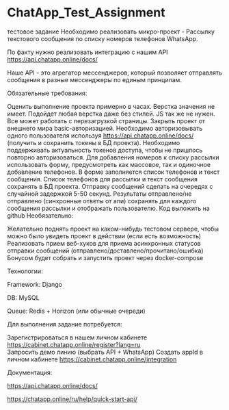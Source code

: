 # ChatApp_Test_Assignment
тестовое задание 
Необходимо реализовать микро-проект - Рассылку текстового сообщения по списку номеров телефонов WhatsApp.

По факту нужно реализовать интеграцию с нашим API https://api.chatapp.online/docs/

Наше API - это агрегатор мессенджеров, который позволяет отправлять сообщения в разные мессенджеры по единым принципам.

Обязательные требования:

Оценить выполнение проекта примерно в часах.
Верстка значения не имеет. Подойдет любая верстка даже без стилей.
JS так же не нужен. Все может работать с перезагрузкой страницы.
Закрыть проект от внешнего мира basic-авторизацией.
Необходимо авторизовывать одного пользователя используя https://api.chatapp.online/docs/ (получить и сохранить токены в БД проекта).
Необходимо поддерживать актуальность токенов доступа, чтобы не пришлось повторно авторизоваться.
Для добавления номеров к списку рассылки использовать форму, предусмотреть как массовое, так и одиночное добавление телефонов.
В форме заполняется список телефонов и текст сообщения.
Список телефонов для рассылки и текст сообщения сохранять в БД проекта.
Отправку сообщений сделать на очередях с случайной задержкой 5-50 секунд.
Результаты отправлено/не отправлено (синхронные ответы от апи) сохранять для каждого сообщения рассылки и отображать пользователю.
Код выложить на github
Необязательно:

Желательно поднять проект на каком-нибудь тестовом сервере, чтобы можно было увидеть проект в действии (если есть возможность)
Реализовать прием веб-хуков для приема асинхронных статусов отправки сообщений (отправлено/доставлено/прочитано/ошибка)
Бонусом будет собрать и запустить проект через docker-compose


Технологии:

Framework: Django 

DB: MySQL

Queue: Redis + Horizon (или обычные очереди)

Для выполнения задание потребуется:

Зарегистрироваться в нашем личном кабинете https://cabinet.chatapp.online/register?lang=ru  
Запросить демо линию (выбрать API + WhatsApp)
Создать appId в личном кабинете https://cabinet.chatapp.online/integration 


Документация:

https://api.chatapp.online/docs/ 

https://chatapp.online/ru/help/quick-start-api/
